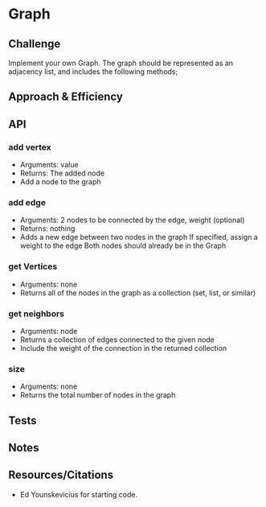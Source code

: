 # Graph

## Challenge

Implement your own Graph. The graph should
be represented as an adjacency list, and includes the following methods;

## Approach & Efficiency


## API

### add vertex 
- Arguments: value
- Returns: The added node
- Add a node to the graph

### add edge
- Arguments: 2 nodes to be connected by the edge, weight (optional)
- Returns: nothing
- Adds a new edge between two nodes in the graph
If specified, assign a weight to the edge
Both nodes should already be in the Graph
### get Vertices
- Arguments: none
- Returns all of the nodes in the graph as a collection (set, list, or similar)

### get neighbors
- Arguments: node
- Returns a collection of edges connected to the given node
- Include the weight of the connection in the returned collection

### size
- Arguments: none
- Returns the total number of nodes in the graph

## Tests


## Notes



## Resources/Citations
- Ed Younskevicius for starting code.

